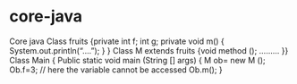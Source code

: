 # core-java
Core java
Class fruits
{private int f;
int g;
private void m()
{
System.out.println(“….”);
}
}
Class M extends fruits
{void method ();
………
}}
Class Main
{
Public static void main (String [] args)
{
M ob= new M ();
Ob.f=3;   // here the variable cannot be accessed
Ob.m();
}
